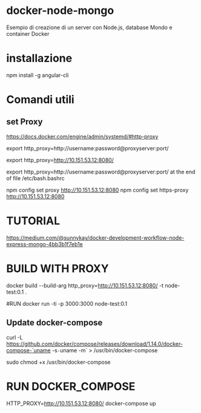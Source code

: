 # docker-node-mongo

Esempio di creazione di un server con Node.js, database Mondo e container Docker

# installazione
npm install -g angular-cli

# Comandi utili
## set Proxy
https://docs.docker.com/engine/admin/systemd/#http-proxy

export http_proxy=http://username:password@proxyserver:port/

export http_proxy=http://10.151.53.12:8080/

export http_proxy=http://username:password@proxyserver:port/
at the end of file /etc/bash.bashrc

npm config set proxy http://10.151.53.12:8080
npm config set https-proxy http://10.151.53.12:8080

# TUTORIAL 
https://medium.com/@sunnykay/docker-development-workflow-node-express-mongo-4bb3b1f7eb1e

# BUILD WITH PROXY
docker build --build-arg http_proxy=http://10.151.53.12:8080/ -t node-test:0.1 .

#RUN
docker run -ti -p 3000:3000 node-test:0.1

## Update docker-compose
curl -L https://github.com/docker/compose/releases/download/1.14.0/docker-compose-`uname -s`-`uname -m` > /usr/bin/docker-compose

sudo chmod +x /usr/bin/docker-compose

# RUN DOCKER_COMPOSE
HTTP_PROXY=http://10.151.53.12:8080/ docker-compose up




